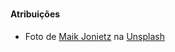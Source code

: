#

#### Atribuições

- Foto de <a href="https://unsplash.com/pt-br/@der_maik_?utm_content=creditCopyText&utm_medium=referral&utm_source=unsplash">Maik Jonietz</a> na <a href="https://unsplash.com/pt-br/fotografias/screengrab-codigo-do-computador-nZcMWOKAJrY?utm_content=creditCopyText&utm_medium=referral&utm_source=unsplash">Unsplash</a>
  